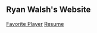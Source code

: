 ## Ryan Walsh's Website

[Favorite Player](https://rwalsh299.github.io/cse15l-lab-reports/bestplayerever.html)
[Resume](https://rwalsh299.github.io/cse15l-lab-reports/resume.pdf)

